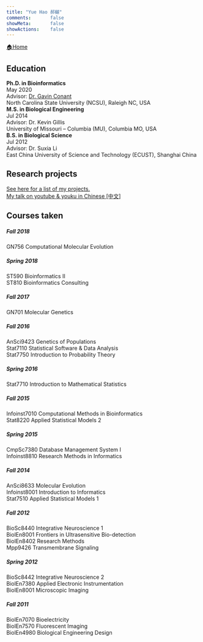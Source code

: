 ```yaml
---
title: "Yue Hao 郝樾"
comments:       false
showMeta:       false
showActions:    false
---
```

[🏠Home](https://yueyvettehao.netlify.com/)


## Education
**Ph.D. in Bioinformatics**
<br>May 2020<br>
Advisor: [Dr. Gavin Conant](http://conantlab.org)<br>
North Carolina State University (NCSU), Raleigh NC, USA<br>
**M.S. in Biological Engineering**
<br>Jul 2014<br>
Advisor: Dr. Kevin Gillis<br>
University of Missouri – Columbia (MU), Columbia MO, USA<br>
**B.S. in Biological Science**
<br>Jul 2012<br>
Advisor: Dr. Suxia Li<br>
East China University of Science and Technology (ECUST), Shanghai China<br>

## Research projects
[See here for a list of my projects.](/2020/04/research-projects/)<br>
[My talk on youtube & youku in Chinese [中文]](/2018/06/cgm%E6%BC%94%E8%AE%B2/)

## Courses taken

##### Fall 2018
GN756 Computational Molecular Evolution

##### Spring 2018
ST590 Bioinformatics II<br>
ST810 Bioinformatics Consulting

##### Fall 2017
GN701 Molecular Genetics

##### Fall 2016
AnSci9423 Genetics of Populations<br>
Stat7110 Statistical Software & Data Analysis<br>
Stat7750 Introduction to Probability Theory<br>

##### Spring 2016
Stat7710 Introduction to Mathematical Statistics<br>

##### Fall 2015
Infoinst7010 Computational Methods in Bioinformatics<br>
Stat8220 Applied Statistical Models 2<br>

##### Spring 2015
CmpSc7380 Database Management System I<br>
Infoinst8810 Research Methods in Informatics<br>

##### Fall 2014
AnSci8633 Molecular Evolution<br>
Infoinst8001 Introduction to Informatics<br>
Stat7510 Applied Statistical Models 1<br>

##### Fall 2012
BioSc8440 Integrative Neuroscience 1<br>
BiolEn8001 Frontiers in Ultrasensitive Bio-detection<br>
BiolEn8402 Research Methods<br>
Mpp9426 Transmembrane Signaling<br>

##### Spring 2012
BioSc8442 Integrative Neuroscience 2<br>
BiolEn7380 Applied Electronic Instrumentation<br>
BiolEn8001 Microscopic Imaging

##### Fall 2011
BiolEn7070 Bioelectricity<br>
BiolEn7570 Fluorescent Imaging<br>
BiolEn4980 Biological Engineering Design
